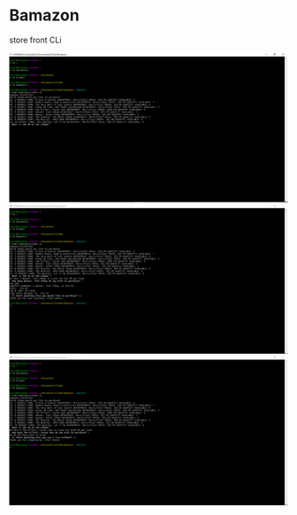 # Bamazon 
 store front CLi

 ![bamazon-](images/bamazonStorefront.PNG)
 ![bamazon-](images/RunPurchase.PNG)
 ![bamazon-](images/zeroQuantity.PNG)
